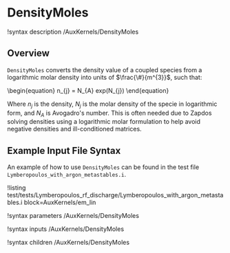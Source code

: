 # DensityMoles

!syntax description /AuxKernels/DensityMoles

## Overview

`DensityMoles` converts the density value of a coupled species from a logarithmic molar density into units of $\frac{\#}{m^{3}}$, such that:

\begin{equation}
n_{j} = N_{A} exp(N_{j})
\end{equation}

Where $n_{j}$ is the density, $N_{j}$ is the molar density of the specie in logarithmic form, and $N_{A}$ is Avogadro's number. This is often needed due to Zapdos solving densities using a logarithmic molar formulation to help avoid negative densities and ill-conditioned matrices.

## Example Input File Syntax

An example of how to use `DensityMoles` can be found in the
test file `Lymberopoulos_with_argon_metastables.i`.

!listing test/tests/Lymberopoulos_rf_discharge/Lymberopoulos_with_argon_metastables.i block=AuxKernels/em_lin

!syntax parameters /AuxKernels/DensityMoles

!syntax inputs /AuxKernels/DensityMoles

!syntax children /AuxKernels/DensityMoles
